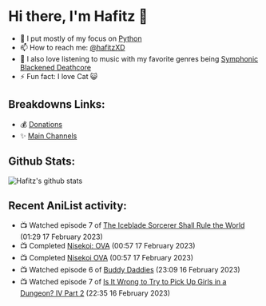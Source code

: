 # Hi there, I'm Hafitz 👋
- 🐍 I put mostly of my focus on [Python](https://python.org)
- 📫 How to reach me: [@hafitzXD](https://t.me/hafitzXD)
- 🎵 I also love listening to music with my favorite genres being [Symphonic Blackened Deathcore](https://youtu.be/qyYmS_iBcy4)
- ⚡ Fun fact: I love Cat 😺

## Breakdowns Links:
- 💰 [Donations](https://t.me/TheBreakdowns/2)
- ✨ [Main Channels](https://t.me/TheBreakdowns)

## Github Stats:
![Hafitz's github stats](https://github-readme-stats.vercel.app/api?username=breakdowns&show_icons=true&count_private=true&bg_color=00000000&text_color=777)

## Recent AniList activity:
<!-- ANILIST_ACTIVITY:start -->

-   📺 Watched episode 7 of [The Iceblade Sorcerer Shall Rule the World](https://anilist.co/anime/148116) (01:29 17 February 2023)
-   📺 Completed [Nisekoi: OVA](https://anilist.co/anime/119947) (00:57 17 February 2023)
-   📺 Completed [Nisekoi OVA](https://anilist.co/anime/20728) (00:57 17 February 2023)
-   📺 Watched episode 6 of [Buddy Daddies](https://anilist.co/anime/155907) (23:09 16 February 2023)
-   📺 Watched episode 7 of [Is It Wrong to Try to Pick Up Girls in a Dungeon? IV Part 2](https://anilist.co/anime/155211) (22:35 16 February 2023)

<!-- ANILIST_ACTIVITY:end -->
